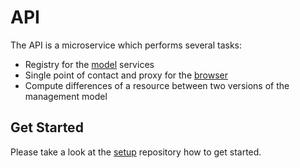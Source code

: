 # API 

The API is a microservice which performs several tasks:

- Registry for the [model](https://github.com/model-graph-tools/model) services
- Single point of contact and proxy for the [browser](https://github.com/model-graph-tools/browser)
- Compute differences of a resource between two versions of the management model

## Get Started

Please take a look at the [setup](https://github.com/model-graph-tools/setup) repository how to get started.
